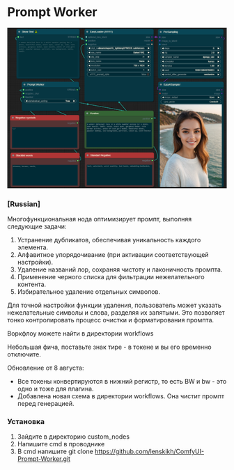 # Prompt Worker

![Screenshot](/workflows/scr.png)

### [Russian]

Многофункциональная нода оптимизирует промпт, выполняя следующие задачи:

1. Устранение дубликатов, обеспечивая уникальность каждого элемента.
2. Алфавитное упорядочивание (при активации соответствующей настройки).
3. Удаление названий лор, сохраняя чистоту и лаконичность промпта.
4. Применение черного списка для фильтрации нежелательного контента.
5. Избирательное удаление отдельных символов. 

Для точной настройки функции удаления, пользователь может указать нежелательные символы и слова, разделяя их запятыми. Это позволяет тонко контролировать процесс очистки и форматирования промпта.

Воркфлоу можете найти в директории workflows

Небольшая фича, поставьте знак тире - в токене и вы его временно отключите.

Обновление от 8 августа: 
* Все токены конвертируются в нижний регистр, то есть BW и bw - это одно и тоже для плагина.
* Добавлена новая схема в директории workflows. Она чистит промпт перед генерацией.

### Установка

1. Зайдите в директорию custom_nodes
2. Напишите cmd в проводнике
3. В cmd напишите git clone https://github.com/lenskikh/ComfyUI-Prompt-Worker.git


